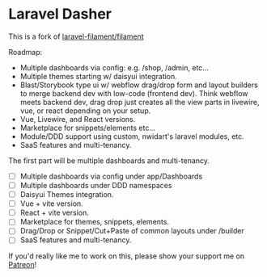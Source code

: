 # Laravel Dasher

This is a fork of [laravel-filament/filament](https://github.comlaravel-filament/filament)

Roadmap:

- Multiple dashboards via config: e.g. /shop, /admin, etc...
- Multiple themes starting w/ daisyui integration.
- Blast/Storybook type ui w/ webflow drag/drop form and layout builders to merge backend dev with low-code (frontend dev). Think webflow meets backend dev, drag drop just creates all the view parts in livewire, vue, or react depending on your setup.
- Vue, Livewire, and React versions.
- Marketplace for snippets/elements etc...
- Module/DDD support using custom, nwidart's laravel modules, etc.
- SaaS features and multi-tenancy.

The first part will be multiple dashboards and multi-tenancy.

- [ ] Multiple dashboards via config under app/Dashboards
- [ ] Multiple dashboards under DDD namespaces
- [ ] Daisyui Themes integration.
- [ ] Vue + vite version.
- [ ] React + vite version.
- [ ] Marketplace for themes, snippets, elements.
- [ ] Drag/Drop or Snippet/Cut+Paste of common layouts under /builder
- [ ] SaaS features and multi-tenancy.

If you'd really like me to work on this, please show your support me on [Patreon](https://www.patreon.com/patrickcurl?fan_landing=true)!
